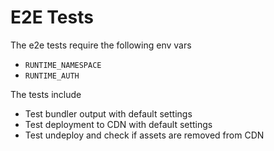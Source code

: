 # E2E Tests
The e2e tests require the following env vars
- `RUNTIME_NAMESPACE`
- `RUNTIME_AUTH`

The tests include
- Test bundler output with default settings
- Test deployment to CDN with default settings
- Test undeploy and check if assets are removed from CDN